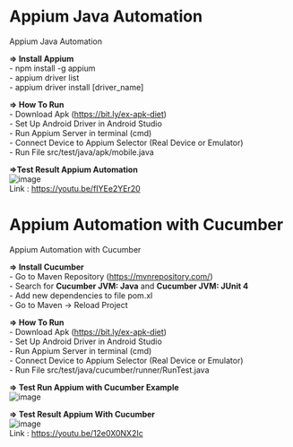 # Appium Java Automation 
Appium Java Automation

**=> Install Appium**
<br> - npm install -g appium
<br> - appium driver list 
<br> - appium driver install [driver_name] 

**=> How To Run**
<br> - Download Apk (https://bit.ly/ex-apk-diet)
<br> - Set Up Android Driver in Android Studio
<br> - Run Appium Server in terminal (cmd)
<br> - Connect Device to Appium Selector (Real Device or Emulator)
<br> - Run File src/test/java/apk/mobile.java 

**=>Test Result Appium Automation**
<br>
![image](https://github.com/tegarmuhammad3775/appium-java-automation/assets/23182414/ff27cb9f-83bd-469c-aad7-ae838ce6a323)
<br> Link : https://youtu.be/fIYEe2YEr20

# Appium Automation with Cucumber
Appium Automation with Cucumber

**=> Install Cucumber**
<br> - Go to Maven Repository (https://mvnrepository.com/)
<br> - Search for **Cucumber JVM: Java** and **Cucumber JVM: JUnit 4**
<br> - Add new dependencies to file pom.xl
<br> - Go to Maven -> Reload Project

**=> How To Run**
<br> - Download Apk (https://bit.ly/ex-apk-diet)
<br> - Set Up Android Driver in Android Studio
<br> - Run Appium Server in terminal (cmd)
<br> - Connect Device to Appium Selector (Real Device or Emulator)
<br> - Run File src/test/java/cucumber/runner/RunTest.java 

**=> Test Run Appium with Cucumber Example**
<br>
![image](https://github.com/tegarmuhammad3775/appium-java-automation/assets/23182414/e147a0e7-a444-4063-84ca-9015598eb662)


**=> Test Result Appium With Cucumber**
<Br>
![image](https://github.com/tegarmuhammad3775/appium-java-automation/assets/23182414/91a2fbd2-b551-4e84-9a1c-921c3fd56a22)
<br> Link : https://youtu.be/12e0X0NX2Ic
